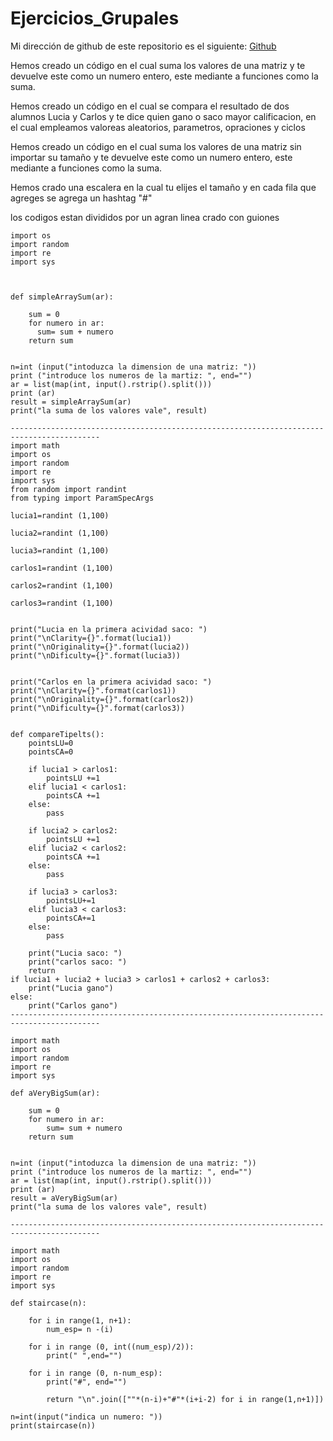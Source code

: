 # Ejercicios_Grupales


Mi dirección de github de este repositorio es el siguiente: [Github](https://github.com/FedeOcejo/Ejercicios_Grupales.git)
 
Hemos creado un código en el cual suma los valores de una matriz y te devuelve este como un numero entero, este mediante a funciones como la suma.

Hemos creado un código en el cual se compara el resultado de dos alumnos Lucia y Carlos y te dice quien gano o saco mayor calificacion, en el cual empleamos valoreas aleatorios, parametros, opraciones y ciclos

Hemos creado un código en el cual suma los valores de una matriz sin importar su tamaño y te devuelve este como un numero entero, este mediante a funciones como la suma.

Hemos crado una escalera en la cual tu elijes el tamaño y en cada fila que agreges se agrega un hashtag "#" 

los codigos estan divididos por un agran linea crado con guiones

```import math
import os
import random
import re
import sys



def simpleArraySum(ar):
   
    sum = 0
    for numero in ar:
      sum= sum + numero
    return sum


n=int (input("intoduzca la dimension de una matriz: "))
print ("introduce los numeros de la martiz: ", end="")
ar = list(map(int, input().rstrip().split()))
print (ar)
result = simpleArraySum(ar)
print("la suma de los valores vale", result)

------------------------------------------------------------------------------------------
import math
import os
import random 
import re
import sys
from random import randint
from typing import ParamSpecArgs

lucia1=randint (1,100)

lucia2=randint (1,100)

lucia3=randint (1,100)

carlos1=randint (1,100)

carlos2=randint (1,100)

carlos3=randint (1,100)


print("Lucia en la primera acividad saco: ")
print("\nClarity={}".format(lucia1))
print("\nOriginality={}".format(lucia2))
print("\nDificulty={}".format(lucia3))


print("Carlos en la primera acividad saco: ")
print("\nClarity={}".format(carlos1))
print("\nOriginality={}".format(carlos2))
print("\nDificulty={}".format(carlos3))


def compareTipelts():
    pointsLU=0
    pointsCA=0

    if lucia1 > carlos1:
        pointsLU +=1
    elif lucia1 < carlos1:
        pointsCA +=1
    else:
        pass

    if lucia2 > carlos2:
        pointsLU +=1
    elif lucia2 < carlos2:
        pointsCA +=1
    else:
        pass

    if lucia3 > carlos3:
        pointsLU+=1
    elif lucia3 < carlos3:
        pointsCA+=1
    else:
        pass

    print("Lucia saco: ")
    print("carlos saco: ")
    return
if lucia1 + lucia2 + lucia3 > carlos1 + carlos2 + carlos3:
    print("Lucia gano")
else:
    print("Carlos gano")
------------------------------------------------------------------------------------------

import math
import os
import random
import re
import sys

def aVeryBigSum(ar):
  
    sum = 0
    for numero in ar:
        sum= sum + numero
    return sum


n=int (input("intoduzca la dimension de una matriz: "))
print ("introduce los numeros de la martiz: ", end="")
ar = list(map(int, input().rstrip().split()))
print (ar)
result = aVeryBigSum(ar)
print("la suma de los valores vale", result)

------------------------------------------------------------------------------------------

import math
import os
import random
import re
import sys

def staircase(n):

    for i in range(1, n+1):
        num_esp= n -(i)

    for i in range (0, int((num_esp)/2)):
        print(" ",end="")

    for i in range (0, n-num_esp):
        print("#", end="")

        return "\n".join([""*(n-i)+"#"*(i+i-2) for i in range(1,n+1)])
  
n=int(input("indica un numero: "))
print(staircase(n))
